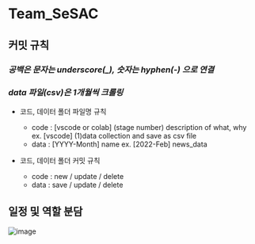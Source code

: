 # Team_SeSAC

## 커밋 규칙
### *공백은 문자는 underscore(_), 숫자는 hyphen(-) 으로 연결*
### *data 파일(csv)은 1개월씩 크롤링*

  * 코드, 데이터 폴더 파일명 규칙
    * code : [vscode or colab] (stage number) description of what, why
ex. [vscode] (1)data collection and save as csv file
    * data : [YYYY-Month] name
ex. [2022-Feb] news_data

  * 코드, 데이터 폴더 커밋 규칙
    * code : new / update / delete
    * data : save / update / delete




## 일정 및 역할 분담

![image](https://github.com/maximin90/Team_SeSAC/assets/113491089/6603e299-03a0-4765-8e97-73b8f38ef10b)
